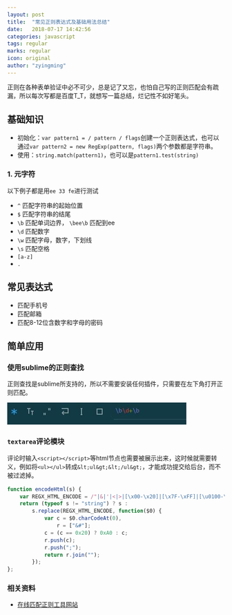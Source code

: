 ```yaml
---
layout: post
title:  "常见正则表达式及基础用法总结"
date:   2018-07-17 14:42:56
categories: javascript
tags: regular
marks: regular
icon: original
author: "zyingming"
---
```

正则在各种表单验证中必不可少，总是记了又忘，也怕自己写的正则匹配会有疏漏，所以每次写都是百度T_T，就想写一篇总结，烂记性不如好笔头。
## 基础知识
- 初始化：`var pattern1 = / pattern / flags`创建一个正则表达式，也可以通过`var pattern2 = new RegExp(pattern, flags)`两个参数都是字符串。
- 使用：`string.match(pattern1)`，也可以是`pattern1.test(string)`

### 1. 元字符
以下例子都是用`ee 33 fe`进行测试
- `^` 匹配字符串的起始位置
- `$` 匹配字符串的结尾
- `\b` 匹配单词边界， `\bee\b` 匹配到ee
- `\d` 匹配数字
- `\w` 匹配字母，数字，下划线
- `\s` 匹配空格
- `[a-z]`
- `.`
## 常见表达式
- 匹配手机号
- 匹配邮箱
- 匹配8-12位含数字和字母的密码

## 简单应用

### 使用sublime的正则查找
正则查找是sublime所支持的，所以不需要安装任何插件，只需要在左下角打开正则匹配。

![sublime 正则](/assets/images/pictures/2018-07/reg_1.jpg)

### `textarea`评论模块
评论时输入`<script></script>`等html节点也需要被展示出来，这时候就需要转义，例如将`<ul></ul>`转成`&lt;ul&gt;&lt;/ul&gt;`，才能成功提交给后台，而不被过滤掉。

```javascript
function encodeHtml(s) {
    var REGX_HTML_ENCODE = /"|&|'|<|>|[\x00-\x20]|[\x7F-\xFF]|[\u0100-\u2700]/g;
    return (typeof s != "string") ? s :
        s.replace(REGX_HTML_ENCODE, function($0) {
            var c = $0.charCodeAt(0),
                r = ["&#"];
            c = (c == 0x20) ? 0xA0 : c;
            r.push(c);
            r.push(";");
            return r.join("");
        });
};

```

### 相关资料
- [在线匹配正则工具网站](https://regexper.com/#%5Cd)

